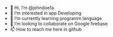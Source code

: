 - 👋 Hi, I’m @johndoe1a
- 👀 I’m interested in app Developing 
- 🌱 I’m currently learning programm language 
- 💞️ I’m looking to collaborate on Google firebase
- 📫 How to reach me here in github

<!---
johndoe1a/johndoe1a is a ✨ special ✨ repository because its `README.md` (this file) appears on your GitHub profile.
You can click the Preview link to take a look at your changes.
--->
